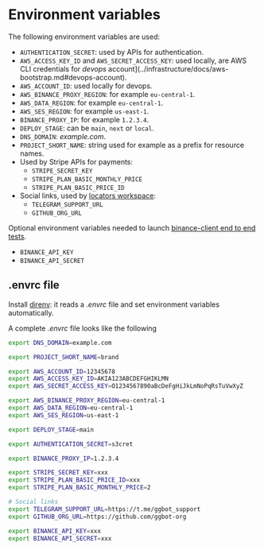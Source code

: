# Environment variables

The following environment variables are used:

- `AUTHENTICATION_SECRET`: used by APIs for authentication.
- `AWS_ACCESS_KEY_ID` and `AWS_SECRET_ACCESS_KEY`: used locally, are AWS CLI credentials for _devops_ account](../infrastructure/docs/aws-bootstrap.md#devops-account).
- `AWS_ACCOUNT_ID`: used locally for devops.
- `AWS_BINANCE_PROXY_REGION`: for example `eu-central-1`.
- `AWS_DATA_REGION`: for example `eu-central-1`.
- `AWS_SES_REGION`: for example `us-east-1`.
- `BINANCE_PROXY_IP`: for example `1.2.3.4`.
- `DEPLOY_STAGE`: can be `main`, `next` or `local`.
- `DNS_DOMAIN`: _example.com_.
- `PROJECT_SHORT_NAME`: string used for example as a prefix for resource names.
- Used by Stripe APIs for payments:
  - `STRIPE_SECRET_KEY`
  - `STRIPE_PLAN_BASIC_MONTHLY_PRICE`
  - `STRIPE_PLAN_BASIC_PRICE_ID`
- Social links, used by [locators workspace](../locators/):
  - `TELEGRAM_SUPPORT_URL`
  - `GITHUB_ORG_URL`

Optional environment variables needed to launch [binance-client end to end tests](../binance-client/docs/end-to-end-tests.md).

- `BINANCE_API_KEY`
- `BINANCE_API_SECRET`

## .envrc file

Install [direnv](../repository/docs/tech-stack.md#direnv): it reads a _.envrc_ file and set environment variables automatically.

A complete _.envrc_ file looks like the following

```sh
export DNS_DOMAIN=example.com

export PROJECT_SHORT_NAME=brand

export AWS_ACCOUNT_ID=12345678
export AWS_ACCESS_KEY_ID=AKIA123ABCDEFGHIKLMN
export AWS_SECRET_ACCESS_KEY=O1234567890aBcDeFgHiJkLmNoPqRsTuVwXyZ

export AWS_BINANCE_PROXY_REGION=eu-central-1
export AWS_DATA_REGION=eu-central-1
export AWS_SES_REGION=us-east-1

export DEPLOY_STAGE=main

export AUTHENTICATION_SECRET=s3cret

export BINANCE_PROXY_IP=1.2.3.4

export STRIPE_SECRET_KEY=xxx
export STRIPE_PLAN_BASIC_PRICE_ID=xxx
export STRIPE_PLAN_BASIC_MONTHLY_PRICE=2

# Social links
export TELEGRAM_SUPPORT_URL=https://t.me/ggbot_support
export GITHUB_ORG_URL=https://github.com/ggbot-org

export BINANCE_API_KEY=xxx
export BINANCE_API_SECRET=xxx
```
